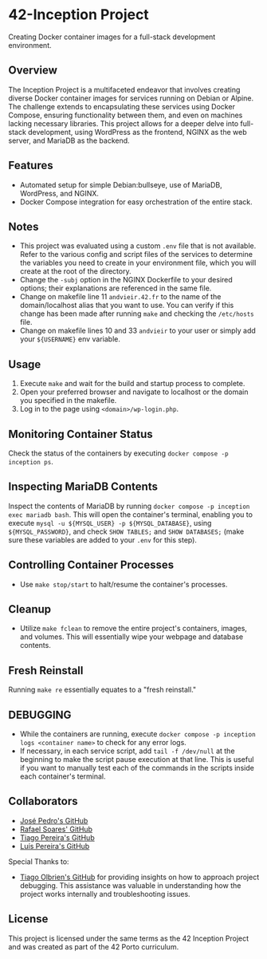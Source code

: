 # 42-Inception Project

Creating Docker container images for a full-stack development environment.

## Overview

The Inception Project is a multifaceted endeavor that involves creating diverse Docker container images for services running on Debian or Alpine. The challenge extends to encapsulating these services using Docker Compose, ensuring functionality between them, and even on machines lacking necessary libraries. This project allows for a deeper delve into full-stack development, using WordPress as the frontend, NGINX as the web server, and MariaDB as the backend.

## Features

- Automated setup for simple Debian:bullseye, use of MariaDB, WordPress, and NGINX.
- Docker Compose integration for easy orchestration of the entire stack.

## Notes

- This project was evaluated using a custom `.env` file that is not available. Refer to the various config and script files of the services to determine the variables you need to create in your environment file, which you will create at the root of the directory.
- Change the `-subj` option in the NGINX Dockerfile to your desired options; their explanations are referenced in the same file.
- Change on makefile line 11 `andvieir.42.fr` to the name of the domain/localhost alias that you want to use. You can verify if this change has been made after running `make` and checking the `/etc/hosts` file.
- Change on makefile lines 10 and 33 `andvieir` to your user or simply add your `${USERNAME}` env variable.

## Usage

1. Execute `make` and wait for the build and startup process to complete.
2. Open your preferred browser and navigate to localhost or the domain you specified in the makefile.
3. Log in to the page using `<domain>/wp-login.php`.

  ## Monitoring Container Status

  Check the status of the containers by executing `docker compose -p inception ps`.

  ## Inspecting MariaDB Contents

  Inspect the contents of MariaDB by running `docker compose -p inception exec mariadb bash`. This will open the container's terminal, enabling you to execute `mysql -u ${MYSQL_USER} -p ${MYSQL_DATABASE}`, using `${MYSQL_PASSWORD}`, and check `SHOW TABLES;` and `SHOW DATABASES;` (make sure these variables are added to your `.env` for this step).

  ## Controlling Container Processes

  - Use `make stop/start` to halt/resume the container's processes.

  ## Cleanup

  - Utilize `make fclean` to remove the entire project's containers, images, and volumes. This will essentially wipe your webpage and database contents.

  ## Fresh Reinstall

  Running `make re` essentially equates to a "fresh reinstall."

## DEBUGGING

- While the containers are running, execute `docker compose -p inception logs <container name>` to check for any error logs.
- If necessary, in each service script, add `tail -f /dev/null` at the beginning to make the script pause execution at that line. This is useful if you want to manually test each of the commands in the scripts inside each container's terminal.

## Collaborators

- [José Pedro's GitHub](https://github.com/ZPedro99)
- [Rafael Soares' GitHub](https://github.com/rafaSoares1)
- [Tiago Pereira's GitHub](https://github.com/t-pereira06)
- [Luís Pereira's GitHub](https://github.com/lubuper)
  
Special Thanks to:
- [Tiago Olbrien's GitHub](https://github.com/olbrien) for providing insights on how to approach project debugging. This assistance was valuable in understanding how the project works internally and troubleshooting issues.

## License

This project is licensed under the same terms as the 42 Inception Project and was created as part of the 42 Porto curriculum.
